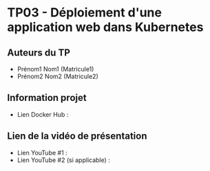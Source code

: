 # TP03 - Déploiement d'une application web dans Kubernetes

## Auteurs du TP

- Prénom1 Nom1 (Matricule1)
- Prénom2 Nom2 (Matricule2)

## Information projet

- Lien Docker Hub :

## Lien de la vidéo de présentation

- Lien YouTube #1 :
- Lien YouTube #2 (si applicable) :
